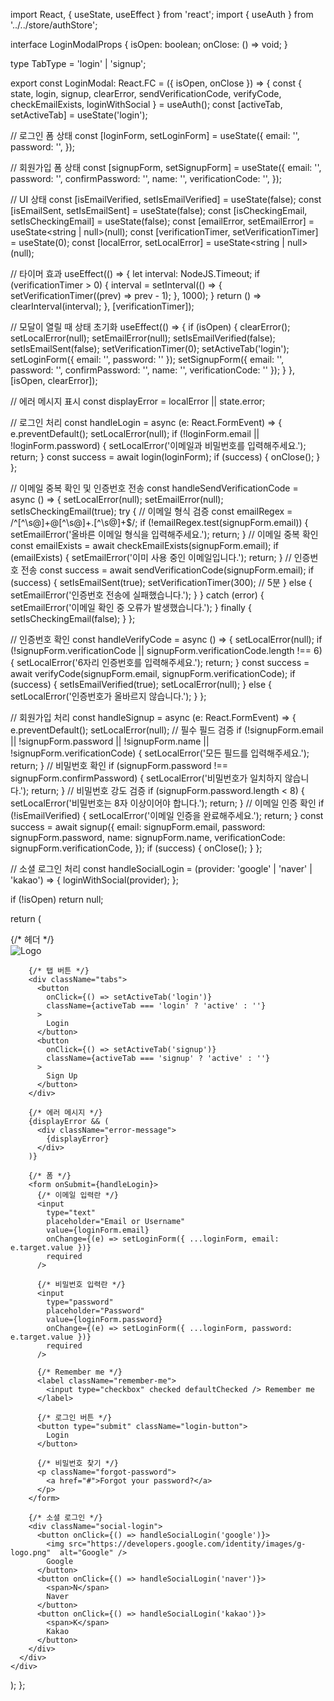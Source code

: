 import React, { useState, useEffect } from 'react';
import { useAuth } from '../../store/authStore';

interface LoginModalProps {
  isOpen: boolean;
  onClose: () => void;
}

type TabType = 'login' | 'signup';

export const LoginModal: React.FC<LoginModalProps> = ({ isOpen, onClose }) => {
  const { state, login, signup, clearError, sendVerificationCode, verifyCode, checkEmailExists, loginWithSocial } = useAuth();
  const [activeTab, setActiveTab] = useState<TabType>('login');

  // 로그인 폼 상태
  const [loginForm, setLoginForm] = useState({
    email: '',
    password: '',
  });

  // 회원가입 폼 상태
  const [signupForm, setSignupForm] = useState({
    email: '',
    password: '',
    confirmPassword: '',
    name: '',
    verificationCode: '',
  });

  // UI 상태
  const [isEmailVerified, setIsEmailVerified] = useState(false);
  const [isEmailSent, setIsEmailSent] = useState(false);
  const [isCheckingEmail, setIsCheckingEmail] = useState(false);
  const [emailError, setEmailError] = useState<string | null>(null);
  const [verificationTimer, setVerificationTimer] = useState(0);
  const [localError, setLocalError] = useState<string | null>(null);

  // 타이머 효과
  useEffect(() => {
    let interval: NodeJS.Timeout;
    if (verificationTimer > 0) {
      interval = setInterval(() => {
        setVerificationTimer((prev) => prev - 1);
      }, 1000);
    }
    return () => clearInterval(interval);
  }, [verificationTimer]);

  // 모달이 열릴 때 상태 초기화
  useEffect(() => {
    if (isOpen) {
      clearError();
      setLocalError(null);
      setEmailError(null);
      setIsEmailVerified(false);
      setIsEmailSent(false);
      setVerificationTimer(0);
      setActiveTab('login');
      setLoginForm({ email: '', password: '' });
      setSignupForm({ email: '', password: '', confirmPassword: '', name: '', verificationCode: '' });
    }
  }, [isOpen, clearError]);

  // 에러 메시지 표시
  const displayError = localError || state.error;

  // 로그인 처리
  const handleLogin = async (e: React.FormEvent) => {
    e.preventDefault();
    setLocalError(null);
    if (!loginForm.email || !loginForm.password) {
      setLocalError('이메일과 비밀번호를 입력해주세요.');
      return;
    }
    const success = await login(loginForm);
    if (success) {
      onClose();
    }
  };

  // 이메일 중복 확인 및 인증번호 전송
  const handleSendVerificationCode = async () => {
    setLocalError(null);
    setEmailError(null);
    setIsCheckingEmail(true);
    try {
      // 이메일 형식 검증
      const emailRegex = /^[^\s@]+@[^\s@]+\.[^\s@]+$/;
      if (!emailRegex.test(signupForm.email)) {
        setEmailError('올바른 이메일 형식을 입력해주세요.');
        return;
      }
      // 이메일 중복 확인
      const emailExists = await checkEmailExists(signupForm.email);
      if (emailExists) {
        setEmailError('이미 사용 중인 이메일입니다.');
        return;
      }
      // 인증번호 전송
      const success = await sendVerificationCode(signupForm.email);
      if (success) {
        setIsEmailSent(true);
        setVerificationTimer(300); // 5분
      } else {
        setEmailError('인증번호 전송에 실패했습니다.');
      }
    } catch (error) {
      setEmailError('이메일 확인 중 오류가 발생했습니다.');
    } finally {
      setIsCheckingEmail(false);
    }
  };

  // 인증번호 확인
  const handleVerifyCode = async () => {
    setLocalError(null);
    if (!signupForm.verificationCode || signupForm.verificationCode.length !== 6) {
      setLocalError('6자리 인증번호를 입력해주세요.');
      return;
    }
    const success = await verifyCode(signupForm.email, signupForm.verificationCode);
    if (success) {
      setIsEmailVerified(true);
      setLocalError(null);
    } else {
      setLocalError('인증번호가 올바르지 않습니다.');
    }
  };

  // 회원가입 처리
  const handleSignup = async (e: React.FormEvent) => {
    e.preventDefault();
    setLocalError(null);
    // 필수 필드 검증
    if (!signupForm.email || !signupForm.password || !signupForm.name || !signupForm.verificationCode) {
      setLocalError('모든 필드를 입력해주세요.');
      return;
    }
    // 비밀번호 확인
    if (signupForm.password !== signupForm.confirmPassword) {
      setLocalError('비밀번호가 일치하지 않습니다.');
      return;
    }
    // 비밀번호 강도 검증
    if (signupForm.password.length < 8) {
      setLocalError('비밀번호는 8자 이상이어야 합니다.');
      return;
    }
    // 이메일 인증 확인
    if (!isEmailVerified) {
      setLocalError('이메일 인증을 완료해주세요.');
      return;
    }
    const success = await signup({
      email: signupForm.email,
      password: signupForm.password,
      name: signupForm.name,
      verificationCode: signupForm.verificationCode,
    });
    if (success) {
      onClose();
    }
  };

  // 소셜 로그인 처리
  const handleSocialLogin = (provider: 'google' | 'naver' | 'kakao') => {
    loginWithSocial(provider);
  };

  if (!isOpen) return null;

  return (
    <div className="login-modal">
      <div className="modal-container">
        {/* 헤더 */}
        <div className="header">
          <img src="https://via.placeholder.com/50"  alt="Logo" />
        </div>

        {/* 탭 버튼 */}
        <div className="tabs">
          <button
            onClick={() => setActiveTab('login')}
            className={activeTab === 'login' ? 'active' : ''}
          >
            Login
          </button>
          <button
            onClick={() => setActiveTab('signup')}
            className={activeTab === 'signup' ? 'active' : ''}
          >
            Sign Up
          </button>
        </div>

        {/* 에러 메시지 */}
        {displayError && (
          <div className="error-message">
            {displayError}
          </div>
        )}

        {/* 폼 */}
        <form onSubmit={handleLogin}>
          {/* 이메일 입력란 */}
          <input
            type="text"
            placeholder="Email or Username"
            value={loginForm.email}
            onChange={(e) => setLoginForm({ ...loginForm, email: e.target.value })}
            required
          />

          {/* 비밀번호 입력란 */}
          <input
            type="password"
            placeholder="Password"
            value={loginForm.password}
            onChange={(e) => setLoginForm({ ...loginForm, password: e.target.value })}
            required
          />

          {/* Remember me */}
          <label className="remember-me">
            <input type="checkbox" checked defaultChecked /> Remember me
          </label>

          {/* 로그인 버튼 */}
          <button type="submit" className="login-button">
            Login
          </button>

          {/* 비밀번호 찾기 */}
          <p className="forgot-password">
            <a href="#">Forgot your password?</a>
          </p>
        </form>

        {/* 소셜 로그인 */}
        <div className="social-login">
          <button onClick={() => handleSocialLogin('google')}>
            <img src="https://developers.google.com/identity/images/g-logo.png"  alt="Google" />
            Google
          </button>
          <button onClick={() => handleSocialLogin('naver')}>
            <span>N</span>
            Naver
          </button>
          <button onClick={() => handleSocialLogin('kakao')}>
            <span>K</span>
            Kakao
          </button>
        </div>
      </div>
    </div>
  );
};